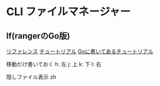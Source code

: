 # CLI ファイルマネージャー

## lf(rangerのGo版)

[リファレンス](https://github.com/gokcehan/lf)
[チュートリアル](https://github.com/gokcehan/lf/wiki/Tutorial)
[Goに書いてあるチュートリアル](https://pkg.go.dev/github.com/gokcehan/lf#section-readme)

移動だけ書いておく
h: 左
j: 上
k: 下
l: 右

隠しファイル表示
zh